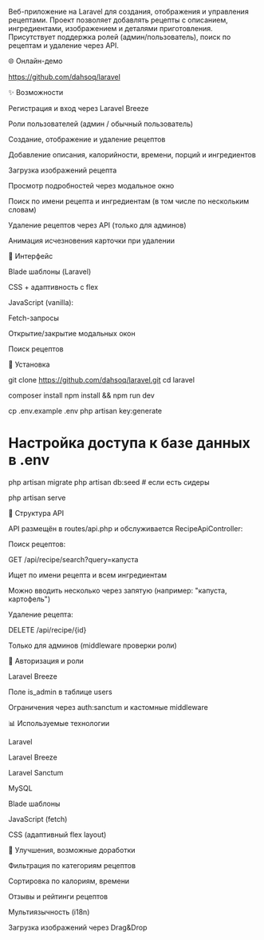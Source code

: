 Веб-приложение на Laravel для создания, отображения и управления рецептами. Проект позволяет добавлять рецепты с описанием, ингредиентами, изображением и деталями приготовления. Присутствует поддержка ролей (админ/пользователь), поиск по рецептам и удаление через API.

🌐 Онлайн-демо

https://github.com/dahsoq/laravel

✨ Возможности

Регистрация и вход через Laravel Breeze

Роли пользователей (админ / обычный пользователь)

Создание, отображение и удаление рецептов

Добавление описания, калорийности, времени, порций и ингредиентов

Загрузка изображений рецепта

Просмотр подробностей через модальное окно

Поиск по имени рецепта и ингредиентам (в том числе по нескольким словам)

Удаление рецептов через API (только для админов)

Анимация исчезновения карточки при удалении

🎨 Интерфейс

Blade шаблоны (Laravel)

CSS + адаптивность с flex

JavaScript (vanilla):

Fetch-запросы

Открытие/закрытие модальных окон

Поиск рецептов

🚀 Установка

git clone https://github.com/dahsoq/laravel.git
cd laravel

composer install
npm install && npm run dev

cp .env.example .env
php artisan key:generate

# Настройка доступа к базе данных в .env
php artisan migrate
php artisan db:seed # если есть сидеры

php artisan serve

📂 Структура API

API размещён в routes/api.php и обслуживается RecipeApiController:

Поиск рецептов:

GET /api/recipe/search?query=капуста

Ищет по имени рецепта и всем ингредиентам

Можно вводить несколько через запятую (например: "капуста, картофель")

Удаление рецепта:

DELETE /api/recipe/{id}

Только для админов (middleware проверки роли)

📝 Авторизация и роли

Laravel Breeze

Поле is_admin в таблице users

Ограничения через auth:sanctum и кастомные middleware

📊 Используемые технологии

Laravel

Laravel Breeze

Laravel Sanctum

MySQL

Blade шаблоны

JavaScript (fetch)

CSS (адаптивный flex layout)

🔧 Улучшения, возможные доработки

Фильтрация по категориям рецептов

Сортировка по калориям, времени

Отзывы и рейтинги рецептов

Мультиязычность (i18n)

Загрузка изображений через Drag&Drop